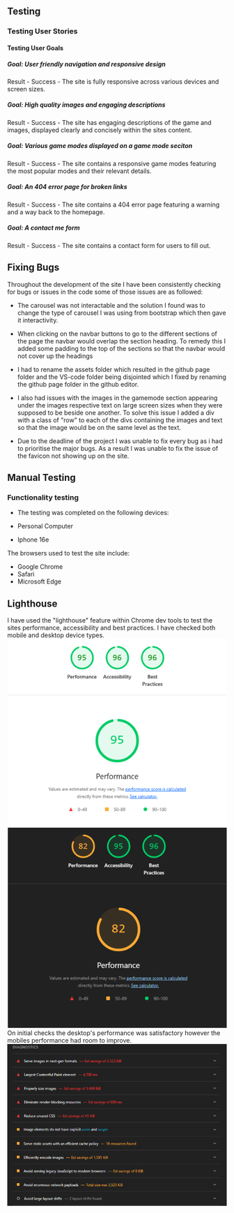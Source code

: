 ## Testing

### Testing User Stories
#### Testing User Goals
##### Goal: User friendly navigation and responsive design
Result - Success - The site is fully responsive across various devices and screen sizes.
##### Goal: High quality images and engaging descriptions
Result - Success - The site has engaging descriptions of the game and images, displayed clearly and concisely within the sites content.
##### Goal: Various game modes displayed on a game mode seciton
Result - Success - The site contains a responsive game modes featuring the most popular modes and their relevant details.
##### Goal: An 404 error page for broken links
Result - Success - The site contains a 404 error page featuring a warning and a way back to the homepage.
##### Goal: A contact me form
Result - Success - The site contains a contact form for users to fill out.

## Fixing Bugs

Throughout the development of the site I have been consistently checking for bugs or issues in the code some of those issues are as followed:

- The carousel was not interactable and the solution I found was to change the type of carousel I was using from bootstrap which then gave it interactivity.

- When clicking on the navbar buttons to go to the different sections of the page the navbar would overlap the section heading. To remedy this I added some padding to the top of the sections so that the navbar would not cover up the headings

- I had to rename the assets folder which resulted in the github page folder and the VS-code folder being disjointed which I fixed by renaming the github page folder in the github editor.

- I also had issues with the images in the gamemode section appearing under the images respective text on large screen sizes when they were supposed to be beside one another. To solve this issue I added a div with a class of "row" to each of the divs containing the images and text so that the image would be on the same level as the text.

- Due to the deadline of the project I was unable to fix every bug as i had to prioritise the major bugs. As a result I was unable to fix the issue of the favicon not showing up on the site.

## Manual Testing 

### Functionality testing

- The testing was completed on the following devices:

- Personal Computer
- Iphone 16e

The browsers used to test the site include:

- Google Chrome
- Safari
- Microsoft Edge

## Lighthouse
I have used the "lighthouse" feature within Chrome dev tools to test the sites performance, accessibility and best practices. I have checked both mobile and desktop device types.
![image of Lighthouse performance for desktop](/assets/documentation/lighthouse-pc.png)
![image of Lighthouse performance for mobile](/assets/documentation/lighthouse-mobile.png)
On initial checks the desktop's performance was satisfactory however the mobiles performance had room to improve.
![image of Lighthouse diagnostics](/assets/documentation/lighthouse-diagnostic.png)

